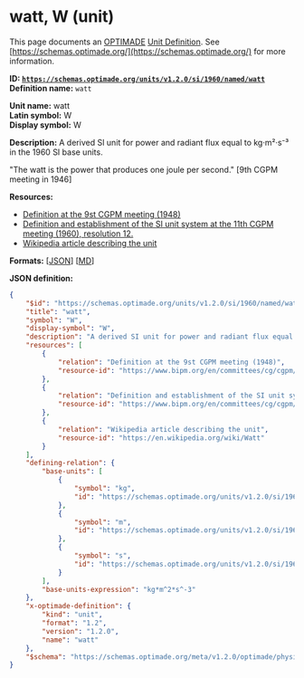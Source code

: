 # watt, W (unit)
This page documents an [OPTIMADE](https://www.optimade.org/) [Unit Definition](https://schemas.optimade.org/#definitions). See [https://schemas.optimade.org/](https://schemas.optimade.org/) for more information.

**ID: [`https://schemas.optimade.org/units/v1.2.0/si/1960/named/watt`](https://schemas.optimade.org/units/v1.2.0/si/1960/named/watt)**  
**Definition name:** `watt`

**Unit name:** watt  
**Latin symbol:** W  
**Display symbol:** W  
  
**Description:** A derived SI unit for power and radiant flux equal to kg·m²·s⁻³ in the 1960 SI base units.

"The watt is the power that produces one joule per second." [9th CGPM meeting in 1946]

**Resources:**

- [Definition at the 9st CGPM meeting (1948)](https://www.bipm.org/en/committees/cg/cgpm/9-1948)
- [Definition and establishment of the SI unit system at the 11th CGPM meeting (1960), resolution 12.](https://www.bipm.org/en/committees/cg/cgpm/11-1960/resolution-12)
- [Wikipedia article describing the unit](https://en.wikipedia.org/wiki/Watt)


**Formats:** [[JSON](watt.json)] [[MD](watt.md)]

**JSON definition:**

``` json
{
    "$id": "https://schemas.optimade.org/units/v1.2.0/si/1960/named/watt",
    "title": "watt",
    "symbol": "W",
    "display-symbol": "W",
    "description": "A derived SI unit for power and radiant flux equal to kg\u00b7m\u00b2\u00b7s\u207b\u00b3 in the 1960 SI base units.\n\n\"The watt is the power that produces one joule per second.\" [9th CGPM meeting in 1946]",
    "resources": [
        {
            "relation": "Definition at the 9st CGPM meeting (1948)",
            "resource-id": "https://www.bipm.org/en/committees/cg/cgpm/9-1948"
        },
        {
            "relation": "Definition and establishment of the SI unit system at the 11th CGPM meeting (1960), resolution 12.",
            "resource-id": "https://www.bipm.org/en/committees/cg/cgpm/11-1960/resolution-12"
        },
        {
            "relation": "Wikipedia article describing the unit",
            "resource-id": "https://en.wikipedia.org/wiki/Watt"
        }
    ],
    "defining-relation": {
        "base-units": [
            {
                "symbol": "kg",
                "id": "https://schemas.optimade.org/units/v1.2.0/si/1960/base/kilogram"
            },
            {
                "symbol": "m",
                "id": "https://schemas.optimade.org/units/v1.2.0/si/1960/base/meter"
            },
            {
                "symbol": "s",
                "id": "https://schemas.optimade.org/units/v1.2.0/si/1960/base/second"
            }
        ],
        "base-units-expression": "kg*m^2*s^-3"
    },
    "x-optimade-definition": {
        "kind": "unit",
        "format": "1.2",
        "version": "1.2.0",
        "name": "watt"
    },
    "$schema": "https://schemas.optimade.org/meta/v1.2.0/optimade/physical_unit_definition.md"
}
```